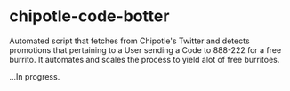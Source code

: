 # chipotle-code-botter

Automated script that fetches from Chipotle's Twitter and detects promotions that pertaining to a User sending a Code to 888-222 for a free burrito. It automates and scales the process to yield alot of free burritoes. 

...In progress.